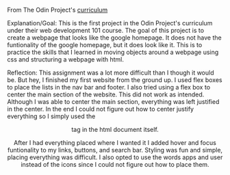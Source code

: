 From The Odin Project's [curriculum](http://www.theodinproject.com/courses/web-development-101/lessons/html-css)

Explanation/Goal:
This is the first project in the Odin Project's curriculum under their web development 101 course. The goal of this project is to create a webpage that looks like the google homepage. It does not have the funtionality of the google homepage, but it does look like it. This is to practice the skills that I learned in moving objects around a webpage using css and structuring a webpage with html.

Reflection:
This assignment was a lot more difficult than I though it would be.  But hey, I finished my first website from the ground up.  I used flex boxes to place the lists in the nav bar and footer.  I also tried using a flex box to center the main section of the website.  This did not work as intended.  Although I was able to center the main section, everything was left justified in the center.  In the end I could not figure out how to center justify everything so I simply used the <center> tag in the html document itself.

After I had everything placed where I wanted it I added hover and focus funtionality to my links, buttons, and search bar.  Styling was fun and simple, placing everything was difficult.  I also opted to use the words apps and user instead of the icons since I could not figure out how to place them.